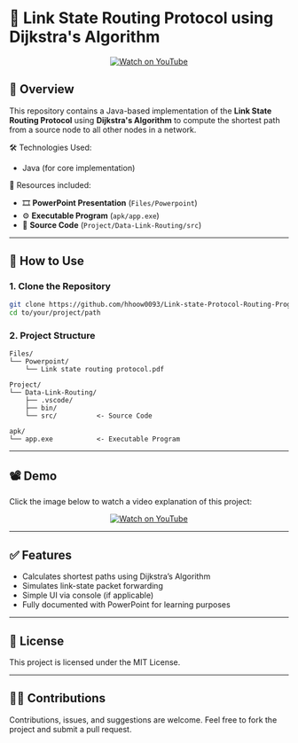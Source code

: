 # 🔗 Link State Routing Protocol using Dijkstra's Algorithm

<p align="center">
  <a href="https://www.youtube.com/watch?v=SgcdESP80Kw">
    <img src="https://i.ytimg.com/vi/SgcdESP80Kw/hqdefault.jpg" alt="Watch on YouTube">
  </a>
</p>


## 📌 Overview

This repository contains a Java-based implementation of the **Link State Routing Protocol** using **Dijkstra's Algorithm** to compute the shortest path from a source node to all other nodes in a network.

🛠️ Technologies Used:
- Java (for core implementation)

📁 Resources included:
- 🎞️ **PowerPoint Presentation** (`Files/Powerpoint`)
- ⚙️ **Executable Program** (`apk/app.exe`)
- 🧠 **Source Code** (`Project/Data-Link-Routing/src`)

---

## 🚀 How to Use

### 1. Clone the Repository

```bash
git clone https://github.com/hhoow0093/Link-state-Protocol-Routing-Program.git
cd to/your/project/path
```

### 2. Project Structure

```
Files/
└── Powerpoint/
    └── Link state routing protocol.pdf

Project/
└── Data-Link-Routing/
    ├── .vscode/
    ├── bin/
    └── src/          <- Source Code

apk/
└── app.exe           <- Executable Program
```

---

## 📽️ Demo

Click the image below to watch a video explanation of this project:

<p align="center">
  <a href="https://www.youtube.com/watch?v=SgcdESP80Kw">
    <img src="https://i.ytimg.com/vi/SgcdESP80Kw/hqdefault.jpg" alt="Watch on YouTube">
  </a>
</p>

---

## ✅ Features

- Calculates shortest paths using Dijkstra’s Algorithm
- Simulates link-state packet forwarding
- Simple UI via console (if applicable)
- Fully documented with PowerPoint for learning purposes

---

## 📄 License

This project is licensed under the MIT License.

---

## 🙋‍♂️ Contributions

Contributions, issues, and suggestions are welcome. Feel free to fork the project and submit a pull request.
